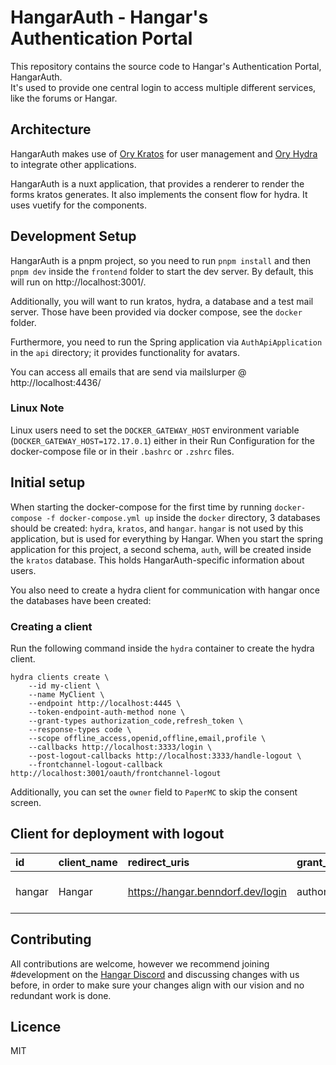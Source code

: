 # HangarAuth - Hangar's Authentication Portal

This repository contains the source code to Hangar's Authentication Portal, HangarAuth.  
It's used to provide one central login to access multiple different services, like the forums or Hangar.

## Architecture

HangarAuth makes use of [Ory Kratos](https://www.ory.sh/kratos/) for user management and [Ory Hydra](https://www.ory.sh/hydra/) to integrate other applications.

HangarAuth is a nuxt application, that provides a renderer to render the forms kratos generates. It also implements the consent flow for hydra.
It uses vuetify for the components.

## Development Setup

HangarAuth is a pnpm project, so you need to run `pnpm install` and then `pnpm dev` inside the `frontend` folder to start the dev server.
By default, this will run on http://localhost:3001/.

Additionally, you will want to run kratos, hydra, a database and a test mail server. Those have been provided via docker compose, see the `docker` folder.

Furthermore, you need to run the Spring application via `AuthApiApplication` in the `api` directory; it provides functionality for avatars. 

You can access all emails that are send via mailslurper @ http://localhost:4436/

### Linux Note
Linux users need to set the `DOCKER_GATEWAY_HOST` environment variable (`DOCKER_GATEWAY_HOST=172.17.0.1`) either in their Run Configuration for the docker-compose file
or in their `.bashrc` or `.zshrc` files.

## Initial setup

When starting the docker-compose for the first time by running `docker-compose -f docker-compose.yml up` inside the `docker` directory, 3 databases should be created: `hydra`, `kratos`, and `hangar`. `hangar` is
not used by this application, but is used for everything by Hangar. When you start the spring application for this project, a second
schema, `auth`, will be created inside the `kratos` database. This holds HangarAuth-specific information about users.

You also need to create a hydra client for communication with hangar once the databases have been created:

### Creating a client

Run the following command inside the `hydra` container to create the hydra client.

```
hydra clients create \
    --id my-client \
    --name MyClient \
    --endpoint http://localhost:4445 \
    --token-endpoint-auth-method none \
    --grant-types authorization_code,refresh_token \
    --response-types code \
    --scope offline_access,openid,offline,email,profile \
    --callbacks http://localhost:3333/login \
    --post-logout-callbacks http://localhost:3333/handle-logout \
    --frontchannel-logout-callback http://localhost:3001/oauth/frontchannel-logout
```
Additionally, you can set the `owner` field to `PaperMC` to skip the consent screen.

## Client for deployment with logout
| id     | client\_name | redirect\_uris                    | grant\_types                            | response\_types | scope                                        | owner   | frontchannel\_logout\_uri                                  | frontchannel\_logout\_session\_required | post\_logout\_redirect\_uris              |
|:-------|:-------------|:----------------------------------|:----------------------------------------|:----------------|:---------------------------------------------|:--------|:-----------------------------------------------------------|:----------------------------------------|:------------------------------------------|
| hangar | Hangar       | https://hangar.benndorf.dev/login | authorization\_code&#124;refresh\_token | code            | offline\_access openid offline email profile | PaperMC | https://hangar-auth.benndorf.dev/oauth/frontchannel-logout | false                                   | https://hangar.benndorf.dev/handle-logout |


## Contributing

All contributions are welcome, however we recommend joining #development on the [Hangar Discord](https://discord.gg/zvrAEbvJ4a) and discussing changes with us before,
in order to make sure your changes align with our vision and no redundant work is done.

## Licence

MIT
